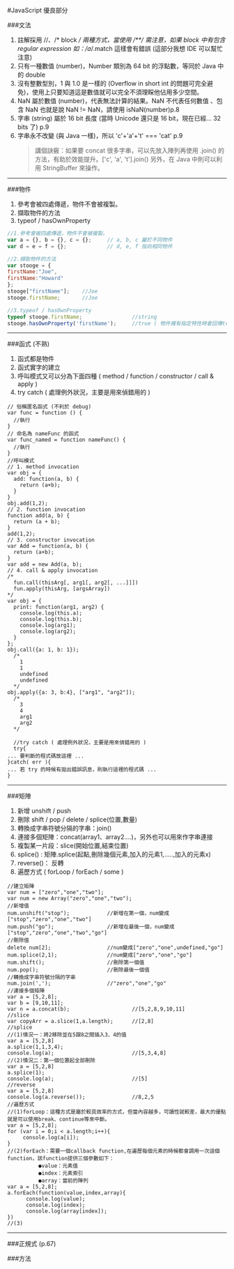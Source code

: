 #JavaScript 優良部分

###文法
1.  註解採用 //、/* block */ 兩種方式，當使用 /**/ 需注意，如果 block 中有包含 regular expression 如：/a*/.match 這樣會有錯誤 (這部分我想 IDE 可以幫忙注意)
2.  只有一種數值 (number)，Number 類別為 64 bit 的浮點數，等同於 Java 中的 double
3.  沒有整數型別，1 與 1.0 是一樣的 (Overflow in short int 的問題可完全避免)，使用上只要知道這是數值就可以完全不須理睬他佔用多少空間。
4.  NaN 屬於數值 (number)，代表無法計算的結果。NaN 不代表任何數值 、包含 NaN 也就是說 NaN != NaN，請使用 isNaN(number)p.8
5.  字串 (string) 屬於 16 bit 長度 (當時 Unicode 還只是 16 bit，現在已經… 32 bits 了) p.9
6.  字串永不改變 (與 Java 一樣)，所以 'c'+'a'+'t' === 'cat' p.9
    >講個訣竅：如果要 concat 很多字串，可以先放入陣列再使用 .join() 的方法，有助於效能提升。['c', 'a', 't'].join()
另外，在 Java 中則可以利用 StringBuffer 來操作。

-----------------------------
###物件
1. 參考會被四處傳遞，物件不會被複製。
2. 擷取物件的方法
3. typeof / hasOwnProperty

```javascript
//1.參考會被四處傳遞，物件不會被複製。
var a = {}, b = {}, c = {};     // a, b, c 屬於不同物件
var d = e = f = {};             // d, e, f 指向相同物件

//2.擷取物件的方法
var stooge = {
firstName:"Joe",
firstName:"Howard"
};
stooge["firstName"];    //Joe
stooge.firstName;       //Joe

//3.typeof / hasOwnProperty
typeof stooge.firstName;                //string
stooge.hasOwnProperty('firstName');     //true ( 物件擁有指定特性時會回傳true )
```
---------------------------------
###函式 (不熟)
1. 函式都是物件
2. 函式實字的建立
3. 呼叫模式又可以分為下面四種 ( method / function / constructor / call & apply )
4. try catch ( 處理例外狀況，主要是用來偵錯用的 )
```
// 俗稱匿名函式 (不利於 debug)
var func = function () { 
  //執行
}
// 命名為 nameFunc 的函式
var func_named = function nameFunc() { 
  //執行
}
//呼叫模式
// 1. method invocation
var obj = {
  add: function(a, b) {
    return (a+b);
  }
}
obj.add(1,2);
// 2. function invocation
function add(a, b) {
  return (a + b);
}
add(1,2);
// 3. constructor invocation
var Add = function(a, b) {
  return (a+b);
}
var add = new Add(a, b);
// 4. call & apply invocation
/*
  fun.call(thisArg[, arg1[, arg2[, ...]]])
  fun.apply(thisArg, [argsArray])
*/
var obj = {
  print: function(arg1, arg2) {
    console.log(this.a);
    console.log(this.b);
    console.log(arg1);
    console.log(arg2);
  }
};
obj.call({a: 1, b: 1});
  /*
    1
    1
    undefined
    undefined
  */
obj.apply({a: 3, b:4}, ["arg1", "arg2"]);
  /*
    3
    4
    arg1
    arg2
  */
  
  //try catch ( 處理例外狀況，主要是用來偵錯用的 )
  try{
... 要判斷的程式碼放這裡 ...
}catch( err ){
... 若 try 的時候有拋出錯誤訊息，則執行這裡的程式碼 ...
}
```

------------------------------------------
###矩陣
1. 新增 unshift / push
2. 刪除 shift / pop / delete / splice(位置,數量)
3. 轉換成字串符號分隔的字串：join() 
4. 連接多個矩陣：concat(array1、array2....)，另外也可以用來作字串連接 
5. 複製某一片段：slice(開始位置,結束位置) 
6. splice() : 矩陣.splice(起點,刪除幾個元素,加入的元素1,.....,加入的元素x)
7. reverse()： 反轉
8. 遍歷方式 ( forLoop / forEach / some )
```
//建立矩陣
var num = ["zero","one","two"];
var num = new Array("zero","one","two");
//新增值
num.unshift("stop");            //新增在第一個，num變成["stop","zero","one","two"]
num.push("go");                 //新增在最後一個，num變成["stop","zero","one","two","go"]
//刪除值
delete num[2];                  //num變成["zero","one",undefined,"go"]
num.splice(2,1);                //num變成["zero","one","go"]
num.shift();                    //刪除第一個值
num.pop();                      //刪除最後一個值
//轉換成字串符號分隔的字串
num.join(',');                  //"zero","one","go"
//連接多個矩陣
var a = [5,2,8];
var b = [9,10,11];
var n = a.concat(b);                    //[5,2,8,9,10,11]
//slice
var copyArr = a.slice(1,a.length);      //[2,8]
//splice
//(1)情況一：將2移除並在5跟8之間插入3、4的值
var a = [5,2,8] 
a.splice(1,1,3,4);
console.log(a);                         //[5,3,4,8]
//(2)情況二：第一個位置起全部刪除 
var a = [5,2,8]
a.splice(1);
console.log(a);                         //[5]
//reverse
var a = [5,2,8]
console.log(a.reverse());               //8,2,5
//遍歷方式
//(1)forLoop：這種方式是屬於較具效率的方式，但當內容越多，可讀性就較差，最大的優點就是可以使用break、continue等來中斷。
var a = [5,2,8];
for (var i = 0;i < a.length;i++){
     console.log(a[i]);
}
//(2)forEach：需要一個callback function,在遍歷每個元素的時候都會調用一次這個function，該function提供三個參數如下： 
          ●value：元素值
          ●index：元素索引
          ●array：當前的陣列
var a = [5,2,8];
a.forEach(function(value,index,array){          
      console.log(value);
      console.log(index);
      console.log(array[index]);
})
//(3)
```
-------------------------------------
###正規式 (p.67)

###方法

